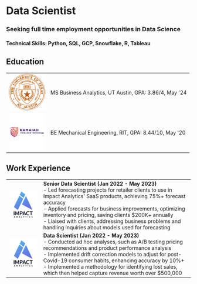 # Data Scientist

### Seeking full time employment opportunities in Data Science

#### Technical Skills: Python, SQL, GCP, Snowflake, R, Tableau

## Education

<table>
  <tr>
    <td><img src="assets/UTLOGO.png" alt="UT Logo" width="100" height="100"></td>
    <td>MS Business Analytics, UT Austin, GPA: 3.86/4, May '24</td>
  </tr>
  <tr>
    <td><img src="assets/RIT.png" alt="RIT Logo" width="100" height="100"></td>
    <td>BE Mechanical Engineering, RIT, GPA: 8.44/10, May '20</td>
  </tr>
</table>

## Work Experience

<style>
  img {
    max-width: 100%;
    height: auto;
  }
</style>

<table>
  <tr>
    <td><img src="assets/Impact_Analytics.jpg" alt="Impact Logo" width="200" height="200"></td>
    <td>
      <strong>Senior Data Scientist (Jan 2022 - May 2023)</strong><br>
      - Led forecasting projects for retailer clients to use in Impact Analytics' SaaS products, achieving 75%+ forecast accuracy<br>
      - Applied forecasts for business improvements, optimizing inventory and pricing, saving clients $200K+ annually<br>
      - Liaised with clients, addressing business problems and handling inquiries about models used for forecasting
    </td>
  </tr>
  <tr>
    <td><img src="assets/Impact_Analytics.jpg" alt="Impact Logo" width="200" height="200"></td>
    <td>
      <strong>Data Scientist (Jan 2022 - May 2023)</strong><br>
      - Conducted ad hoc analyses, such as A/B testing pricing recommendations and product performance analysis<br>
      - Implemented drift correction models to adjust for post-Covid-19 consumer habits, enhancing accuracy by 10%+<br>
      - Implemented a methodology for identifying lost sales, which then helped capture revenue worth over $500,000
    </td>
  </tr>
</table>
